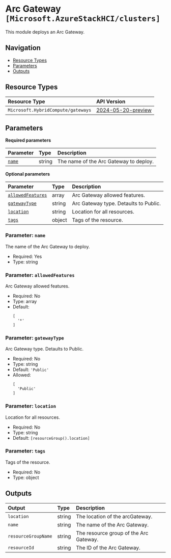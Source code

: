 # Arc Gateway `[Microsoft.AzureStackHCI/clusters]`

This module deploys an Arc Gateway.

## Navigation

- [Resource Types](#Resource-Types)
- [Parameters](#Parameters)
- [Outputs](#Outputs)

## Resource Types

| Resource Type | API Version |
| :-- | :-- |
| `Microsoft.HybridCompute/gateways` | [2024-05-20-preview](https://learn.microsoft.com/en-us/azure/templates) |

## Parameters

**Required parameters**

| Parameter | Type | Description |
| :-- | :-- | :-- |
| [`name`](#parameter-name) | string | The name of the Arc Gateway to deploy. |

**Optional parameters**

| Parameter | Type | Description |
| :-- | :-- | :-- |
| [`allowedFeatures`](#parameter-allowedfeatures) | array | Arc Gateway allowed features. |
| [`gatewayType`](#parameter-gatewaytype) | string | Arc Gateway type. Detaults to Public. |
| [`location`](#parameter-location) | string | Location for all resources. |
| [`tags`](#parameter-tags) | object | Tags of the resource. |

### Parameter: `name`

The name of the Arc Gateway to deploy.

- Required: Yes
- Type: string

### Parameter: `allowedFeatures`

Arc Gateway allowed features.

- Required: No
- Type: array
- Default:
  ```Bicep
  [
    '*'
  ]
  ```

### Parameter: `gatewayType`

Arc Gateway type. Detaults to Public.

- Required: No
- Type: string
- Default: `'Public'`
- Allowed:
  ```Bicep
  [
    'Public'
  ]
  ```

### Parameter: `location`

Location for all resources.

- Required: No
- Type: string
- Default: `[resourceGroup().location]`

### Parameter: `tags`

Tags of the resource.

- Required: No
- Type: object

## Outputs

| Output | Type | Description |
| :-- | :-- | :-- |
| `location` | string | The location of the arcGateway. |
| `name` | string | The name of the Arc Gateway. |
| `resourceGroupName` | string | The resource group of the Arc Gateway. |
| `resourceId` | string | The ID of the Arc Gateway. |
